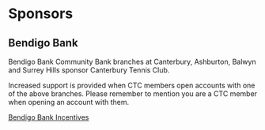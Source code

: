 # Sponsors

## Bendigo Bank

Bendigo Bank Community Bank branches at Canterbury, Ashburton, Balwyn and Surrey Hills sponsor Canterbury Tennis Club.

Increased support is provided when CTC members open accounts with one of the above branches.  Please remember to mention you are a CTC member when opening an account with them.

<a href="downloads/BendigoBankIncentives.pdf" class="button fit special" style="width: 30%; min-width: min-content" target="_blank">Bendigo Bank Incentives</a>
